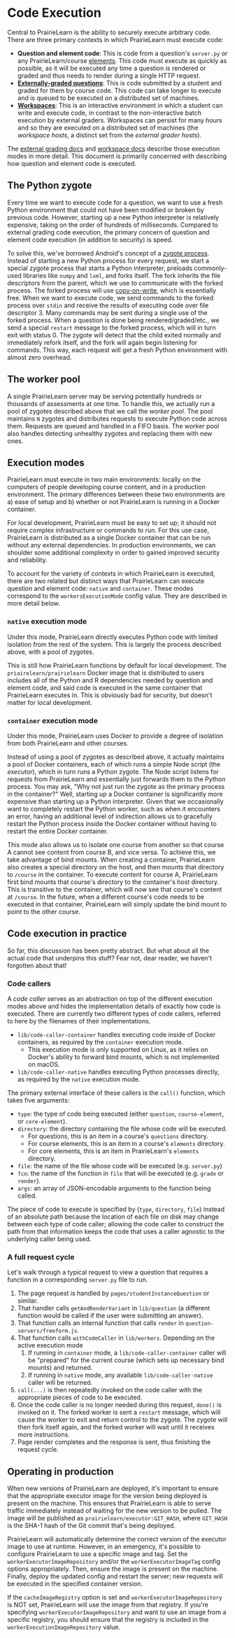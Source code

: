 # Code Execution

Central to PrairieLearn is the ability to securely execute arbitrary code. There are three primary contexts in which PrairieLearn must execute code:

- **Question and element code**: This is code from a question's `server.py` or any PrairieLearn/course [elements](elements.md). This code must execute as quickly as possible, as it will be executed any time a question is rendered or graded and thus needs to render during a single HTTP request.
- [**Externally-graded questions**](externalGrading.md): This is code submitted by a student and graded for them by course code. This code can take longer to execute and is queued to be executed on a distributed set of machines.
- [**Workspaces**](workspaces/index.md): This is an interactive environment in which a student can write and execute code, in contrast to the non-interactive batch execution by external graders. Workspaces can persist for many hours and so they are executed on a distributed set of machines (the _workspace hosts_, a distinct set from the _external grader hosts_).

The [external grading docs](externalGrading.md) and [workspace docs](workspaces/index.md) describe those execution modes in more detail. This document is primarily concerned with describing how question and element code is executed.

## The Python zygote

Every time we want to execute code for a question, we want to use a fresh Python environment that could not have been modified or broken by previous code. However, starting up a new Python interpreter is relatively expensive, taking on the order of hundreds of milliseconds. Compared to external grading code execution, the primary concern of question and element code execution (in addition to security) is speed.

To solve this, we've borrowed Android's concept of a [zygote process](https://developer.android.com/topic/performance/memory-overview#SharingRAM). Instead of starting a new Python process for every request, we start a special zygote process that starts a Python interpreter, preloads commonly-used libraries like `numpy` and `lxml`, and forks itself. The fork inherits the file descriptors from the parent, which we use to communicate with the forked process. The forked process will use [copy-on-write](https://en.wikipedia.org/wiki/Copy-on-write), which is essentially free. When we want to execute code, we send commands to the forked process over `stdin` and receive the results of executing code over file descriptor 3. Many commands may be sent during a single use of the forked process. When a question is done being rendered/graded/etc., we send a special `restart` message to the forked process, which will in turn exit with status 0. The zygote will detect that the child exited normally and immediately refork itself, and the fork will again begin listening for commands. This way, each request will get a fresh Python environment with almost zero overhead.

## The worker pool

A single PrairieLearn server may be serving potentially hundreds or thousands of assessments at one time. To handle this, we actually run a pool of zygotes described above that we call the _worker pool_. The pool maintains `N` zygotes and distributes requests to execute Python code across them. Requests are queued and handled in a FIFO basis. The worker pool also handles detecting unhealthy zygotes and replacing them with new ones.

## Execution modes

PrairieLearn must execute in two main environments: locally on the computers of people developing course content, and in a production environment. The primary differences between these two environments are a) ease of setup and b) whether or not PrairieLearn is running in a Docker container.

For local development, PrairieLearn must be easy to set up; it should not require complex infrastructure or commands to run. For this use case, PrairieLearn is distributed as a single Docker container that can be run without any external dependencies. In production environments, we can shoulder some additional complexity in order to gained improved security and reliability.

To account for the variety of contexts in which PrairieLearn is executed, there are two related but distinct ways that PrairieLearn can execute question and element code: `native` and `container`. These modes correspond to the `workersExecutionMode` config value. They are described in more detail below.

### `native` execution mode

Under this mode, PrairieLearn directly executes Python code with limited isolation from the rest of the system. This is largely the process described above, with a pool of zygotes.

This is still how PrairieLearn functions by default for local development. The `priairelearn/prairielearn` Docker image that is distributed to users includes all of the Python and R dependencies needed by question and element code, and said code is executed in the same container that PrairieLearn executes in. This is obviously bad for security, but doesn't matter for local development.

### `container` execution mode

Under this mode, PrairieLearn uses Docker to provide a degree of isolation from both PrairieLearn and other courses.

Instead of using a pool of zygotes as described above, it actually maintains a pool of Docker containers, each of which runs a simple Node script (the _executor_), which in turn runs a Python zygote. The Node script listens for requests from PrairieLearn and essentially just forwards them to the Python process. You may ask, "Why not just run the zygote as the primary process in the container?" Well, starting up a Docker container is significantly more expensive than starting up a Python interpreter. Given that we occasionally want to completely restart the Python worker, such as when it encounters an error, having an additional level of indirection allows us to gracefully restart the Python process inside the Docker container without having to restart the entire Docker container.

This mode also allows us to isolate one course from another so that course A cannot see content from course B, and vice versa. To achieve this, we take advantage of bind mounts. When creating a container, PrairieLearn also creates a special directory on the host, and then mounts that directory to `/course` in the container. To execute content for course A, PrairieLearn first bind mounts that course's directory to the container's host directory. This is transitive to the container, which will now see that course's content at `/course`. In the future, when a different course's code needs to be executed in that container, PrairieLearn will simply update the bind mount to point to the other course.

## Code execution in practice

So far, this discussion has been pretty abstract. But what about all the actual code that underpins this stuff? Fear not, dear reader, we haven't forgotten about that!

### Code callers

A _code caller_ serves as an abstraction on top of the different execution modes above and hides the implementation details of exactly how code is executed. There are currently two different types of code callers, referred to here by the filenames of their implementations.

- `lib/code-caller-container` handles executing code inside of Docker containers, as required by the `container` execution mode.
  - This execution mode is only supported on Linux, as it relies on Docker's ability to forward bind mounts, which is not implemented on macOS.
- `lib/code-caller-native` handles executing Python processes directly, as required by the `native` execution mode.

The primary external interface of these callers is the `call()` function, which takes five arguments:

- `type`: the type of code being executed (either `question`, `course-element`, or `core-element`).
- `directory`: the directory containing the file whose code will be executed.
  - For questions, this is an item in a course's `questions` directory.
  - For course elements, this is an item in a course's `elements` directory.
  - For core elements, this is an item in PrairieLearn's `elements` directory.
- `file`: the name of the file whose code will be executed (e.g. `server.py`)
- `fcn`: the name of the function in `file` that will be executed (e.g. `grade` or `render`).
- `args`: an array of JSON-encodable arguments to the function being called.

The piece of code to execute is specified by (`type`, `directory`, `file`) instead of an absolute path because the location of each file on disk may change between each type of code caller; allowing the code caller to construct the path from that information keeps the code that uses a caller agnostic to the underlying caller being used.

### A full request cycle

Let's walk through a typical request to view a question that requires a function in a corresponding `server.py` file to run.

1. The page request is handled by `pages/studentInstanceQuestion` or similar.
2. That handler calls `getAndRenderVariant` in `lib/question` (a different function would be called if the user were submitting an answer).
3. That function calls an internal function that calls `render` in `question-servers/freeform.js`.
4. That function calls `withCodeCaller` in `lib/workers`. Depending on the active execution mode
   1. If running in `container` mode, a `lib/code-caller-container` caller will be "prepared" for the current course (which sets up necessary bind mounts) and returned.
   2. If running in `native` mode, any available `lib/code-caller-native` caller will be returned.
5. `call(...)` is then repeatedly invoked on the code caller with the appropriate pieces of code to be executed.
6. Once the code caller is no longer needed during this request, `done()` is invoked on it. The forked worker is sent a `restart` message, which will cause the worker to exit and return control to the zygote. The zygote will then fork itself again, and the forked worker will wait until it receives more instructions.
7. Page render completes and the response is sent, thus finishing the request cycle.

## Operating in production

When new versions of PrairieLearn are deployed, it's important to ensure that the appropriate executor image for the version being deployed is present on the machine. This ensures that PrairieLearn is able to serve traffic immediately instead of waiting for the new version to be pulled. The image will be published as `prairielearn/executor:GIT_HASH`, where `GIT_HASH` is the SHA-1 hash of the Git commit that's being deployed.

PrairieLearn will automatically determine the correct version of the executor image to use at runtime. However, in an emergency, it's possible to configure PrairieLearn to use a specific image and tag. Set the `workerExecutorImageRepository` and/or the `workerExecutorImageTag` config options appropriately. Then, ensure the image is present on the machine. Finally, deploy the updated config and restart the server; new requests will be executed in the specified container version.

If the `cacheImageRegistry` option is set and `workerExecutorImageRepository` is NOT set, PrairieLearn will use the image from that registry. If you're specifying `workerExecutorImageRepository` and want to use an image from a specific registry, you should ensure that the registry is included in the `workerExecutionImageRepository` value.
